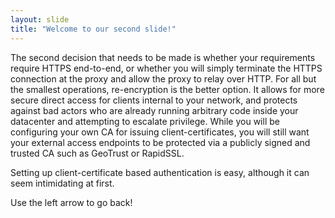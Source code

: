 ```yaml
---
layout: slide
title: "Welcome to our second slide!"
---
```

The second decision that needs to be made is whether your requirements require HTTPS end-to-end, or whether you will simply terminate the HTTPS connection at the proxy and allow the proxy to relay over HTTP. For all but the smallest operations, re-encryption is the better option. It allows for more secure direct access for clients internal to your network, and protects against bad actors who are already running arbitrary code inside your datacenter and attempting to escalate privilege. While you will be configuring your own CA for issuing client-certificates, you will still want your external access endpoints to be protected via a publicly signed and trusted CA such as GeoTrust or RapidSSL.

Setting up client-certificate based authentication is easy, although it can seem intimidating at first.


Use the left arrow to go back!